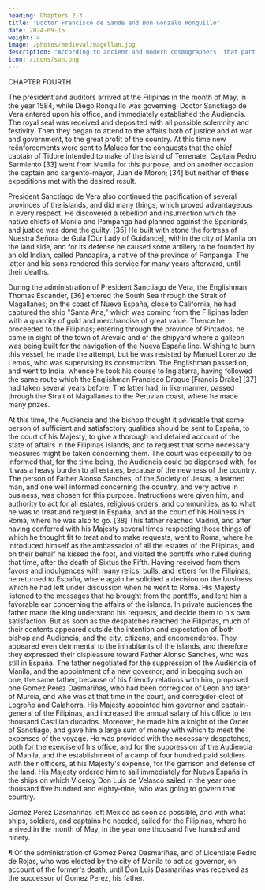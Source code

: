 ```yaml
---
heading: Chapters 2-3
title: "Doctor Francisco de Sande and Don Gonzalo Ronquillo"
date: 2024-09-15
weight: 4
image: /photos/medieval/magellan.jpg
description: "According to ancient and modern cosmographers, that part of the world called Asia has adjacent to it a multitude of greater and lesser islands"
icon: /icons/sun.png
---
```



CHAPTER FOURTH

The president and auditors arrived at the Filipinas in the month of May, in the year 1584, while Diego Ronquillo was governing. Doctor Sanctiago de Vera entered upon his office, and immediately established the Audiencia. The royal seal was received and deposited with all possible solemnity and festivity. Then they began to attend to the affairs both of justice and of war and government, to the great profit of the country. At this time new reënforcements were sent to Maluco for the conquests that the chief captain of Tidore intended to make of the island of Terrenate. Captain Pedro Sarmiento [33] went from Manila for this purpose, and on another occasion the captain and sargento-mayor, Juan de Moron; [34] but neither of these expeditions met with the desired result.

President Sanctiago de Vera also continued the pacification of several provinces of the islands, and did many things, which proved advantageous in every respect. He discovered a rebellion and insurrection which the native chiefs of Manila and Pampanga had planned against the Spaniards, and justice was done the guilty. [35] He built with stone the fortress of Nuestra Señora de Guia [Our Lady of Guidance], within the city of Manila on the land side, and for its defense he caused some artillery to be founded by an old Indian, called Pandapira, a native of the province of Panpanga. The latter and his sons rendered this service for many years afterward, until their deaths.

During the administration of President Sanctiago de Vera, the Englishman Thomas Escander, [36] entered the South Sea through the Strait of Magallanes; on the coast of Nueva España, close to California, he had captured the ship "Santa Ana," which was coming from the Filipinas laden with a quantity of gold and merchandise of great value. Thence he proceeded to the Filipinas; entering through the province of Pintados, he came in sight of the town of Arevalo and of the shipyard where a galleon was being built for the navigation of the Nueva España line. Wishing to burn this vessel, he made the attempt, but he was resisted by Manuel Lorenzo de Lemos, who was supervising its construction. The Englishman passed on, and went to India, whence he took his course to Inglaterra, having followed the same route which the Englishman Francisco Draque [Francis Drake] [37] had taken several years before. The latter had, in like manner, passed through the Strait of Magallanes to the Peruvian coast, where he made many prizes.

At this time, the Audiencia and the bishop thought it advisable that some person of sufficient and satisfactory qualities should be sent to España, to the court of his Majesty, to give a thorough and detailed account of the state of affairs in the Filipinas Islands, and to request that some necessary measures might be taken concerning them. The court was especially to be informed that, for the time being, the Audiencia could be dispensed with, for it was a heavy burden to all estates, because of the newness of the country. The person of Father Alonso Sanches, of the Society of Jesus, a learned man, and one well informed concerning the country, and very active in business, was chosen for this purpose. Instructions were given him, and authority to act for all estates, religious orders, and communities, as to what he was to treat and request in España, and at the court of his Holiness in Roma, where he was also to go. [38] This father reached Madrid, and after having conferred with his Majesty several times respecting those things of which he thought fit to treat and to make requests, went to Roma, where he introduced himself as the ambassador of all the estates of the Filipinas, and on their behalf he kissed the foot, and visited the pontiffs who ruled during that time, after the death of Sixtus the Fifth. Having received from them favors and indulgences with many relics, bulls, and letters for the Filipinas, he returned to España, where again he solicited a decision on the business which he had left under discussion when he went to Roma. His Majesty listened to the messages that he brought from the pontiffs, and lent him a favorable ear concerning the affairs of the islands. In private audiences the father made the king understand his requests, and decide them to his own satisfaction. But as soon as the despatches reached the Filipinas, much of their contents appeared outside the intention and expectation of both bishop and Audiencia, and the city, citizens, and encomenderos. They appeared even detrimental to the inhabitants of the islands, and therefore they expressed their displeasure toward Father Alonso Sanches, who was still in España. The father negotiated for the suppression of the Audiencia of Manila, and the appointment of a new governor; and in begging such an one, the same father, because of his friendly relations with him, proposed one Gomez Perez Dasmariñas, who had been corregidor of Leon and later of Murcia, and who was at that time in the court, and corregidor-elect of Logroño and Calahorra. His Majesty appointed him governor and captain-general of the Filipinas, and increased the annual salary of his office to ten thousand Castilian ducados. Moreover, he made him a knight of the Order of Sanctiago, and gave him a large sum of money with which to meet the expenses of the voyage. He was provided with the necessary despatches, both for the exercise of his office, and for the suppression of the Audiencia of Manila, and the establishment of a camp of four hundred paid soldiers with their officers, at his Majesty's expense, for the garrison and defense of the land. His Majesty ordered him to sail immediately for Nueva España in the ships on which Viceroy Don Luis de Velasco sailed in the year one thousand five hundred and eighty-nine, who was going to govern that country.

Gomez Perez Dasmariñas left Mexico as soon as possible, and with what ships, soldiers, and captains he needed, sailed for the Filipinas, where he arrived in the month of May, in the year one thousand five hundred and ninety.

¶ Of the administration of Gomez Perez Dasmariñas, and of Licentiate Pedro de Rojas, who was elected by the city of Manila to act as governor, on account of the former's death, until Don Luis Dasmariñas was received as the successor of Gomez Perez, his father.


